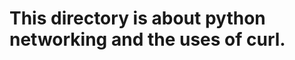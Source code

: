 This directory is about python networking and the uses of curl.
================================================================
